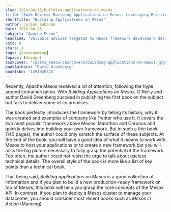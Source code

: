 ```yaml
---
slug: 2016/04/15/building-applications-on-mesos
title: "Book Review: Building Applications on Mesos: Leveraging Resilient, Scalable, and Distributed Systems"
shortTitle: "Building Applications on Mesos"
author: Julien Sobczak
date: 2016-04-15
subject: "Apache Mesos"
headline: "Valuable advices targeted to Mesos framework developers delivered in a poorly edited book"
note: 8
stars: 1
tags: [programming]
topics: [devops]
bookCover: "/posts_resources/covers/building-applications-on-mesos.jpg"
bookAuthors: "David Greenberg"
bookIsbn: '149192652X'
---
```



Recently, Apache Mesos received a lot of attention, following the hype around containerization. With *Building Applications on Mesos*, O'Reilly and author David Greenberg succeed in publishing the first book on the subject but fails to deliver some of its promises.

The book perfectly introduces the framework by telling its history, why it was created and examples of company like Twitter who use it. It covers the two most popular framework above Mesos: Marathon and Chronos and quickly delves into building your own framework. But in such a thin book (140 pages), the author could only scratch the surface of these subjects. At the end of the book, you will have a good idea of what it means to work with Mesos to host your applications or to create a new framework but you will miss the big picture necessary to fully grasp the potential of the framework. Too often, the author could not resist the urge to talk about useless technical details. The overall style of the book is more like a list of key points than a technical book.

That being said, *Building applications on Mesos* is a good collection of information and if you plan to build a new production-ready framework on top of Mesos, this book will help you grasp the core concepts of the Mesos API. In contrast, if you plan to deploy a Mesos cluster to manage your datacenter, you should consider most recent books such as *Mesos in Action* (Manning).

